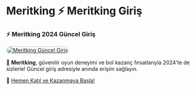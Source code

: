 # Meritking ⚡ Meritking Giriş

### ⚡ Meritking 2024 Güncel Giriş  

<a href="http://t.ly/MRT" title="Meritking Güncel Giriş" rel="nofollow">  
<img src="https://i.hizliresim.com/1d7hvuc.png" alt="Meritking Güncel Giriş" style="max-width: 100%; border: 2px solid #ddd; border-radius: 10px;">  
</a>  

🎰 **Meritking**, güvenilir oyun deneyimi ve bol kazanç fırsatlarıyla 2024’te de sizlerle! Güncel giriş adresiyle anında erişim sağlayın.  

🔗 [Hemen Katıl ve Kazanmaya Başla!](http://t.ly/MRT)  
